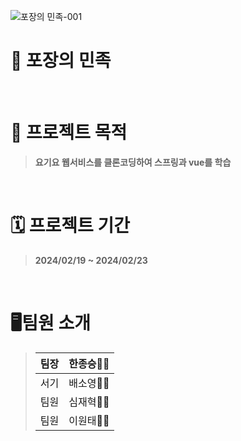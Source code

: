 
![포장의 민족-001](https://github.com/Team-SNS/Pojang-BE/assets/78871184/ef7c6f3e-446d-47e8-a4e3-e19b9cd8d6b2)

# 🎁 포장의 민족
<br/>

# 📣 프로젝트 목적
> **요기요 웹서비스를 클론코딩하여 스프링과 vue를 학습**
<br/>

# 🗓 프로젝트 기간
> **2024/02/19 ~ 2024/02/23**
<br/>

# 🖥팀원 소개
> | 팀장 | 한종승👨‍💻 |
> | --- | --- |
> | 서기 | 배소영👩‍💻 |
> | 팀원 | 심재혁👨‍💻 |
> | 팀원 | 이원태👨‍💻 |
<br/>
